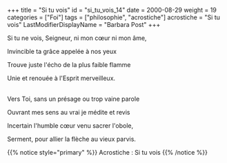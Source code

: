 +++
title = "Si tu vois"
id = "si_tu_vois_14"
date = 2000-08-29
weight = 19
categories = ["Foi"]
tags = ["philosophie", "acrostiche"]
acrostiche = "Si tu vois"
LastModifierDisplayName = "Barbara Post"
+++

Si tu ne vois, Seigneur, ni mon cœur ni mon âme,

Invincible ta grâce appelée à nos yeux

Trouve juste l'écho de la plus faible flamme

Unie et renouée à l'Esprit merveilleux.

 \
Vers Toi, sans un présage ou trop vaine parole

Ouvrant mes sens au vrai je médite et revis

Incertain l'humble cœur venu sacrer l'obole,

Serment, pour allier la flèche au vieux parvis.

{{% notice style="primary" %}}
Acrostiche : Si tu vois
{{% /notice %}}
